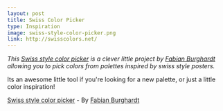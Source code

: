 ```yaml
---
layout: post
title: Swiss Color Picker
type: Inspiration
image: swiss-style-color-picker.png
link: http://swisscolors.net/
---
```


_This [Swiss style color picker](http://swisscolors.net/) is a clever little project by [Fabian Burghardt](http://www.fabianburghardt.de/) allowing you to pick colors from palettes inspired by swiss style posters._

Its an awesome little tool if you're looking for a new palette, or just a little color inspiration!


[Swiss style color picker](http://swisscolors.net/) - By [Fabian Burghardt](http://www.fabianburghardt.de/)

